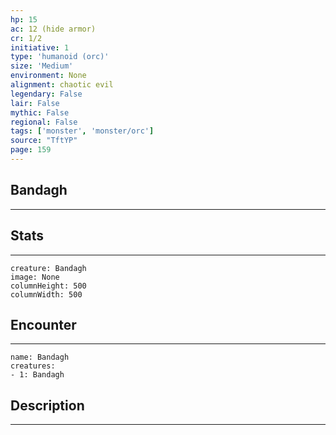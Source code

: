 ```yaml
---
hp: 15
ac: 12 (hide armor)
cr: 1/2
initiative: 1
type: 'humanoid (orc)'    
size: 'Medium'
environment: None
alignment: chaotic evil
legendary: False
lair: False
mythic: False
regional: False
tags: ['monster', 'monster/orc']
source: "TftYP"
page: 159
---
```


## Bandagh
---



## Stats
---

```statblock
creature: Bandagh
image: None
columnHeight: 500
columnWidth: 500
```

## Encounter
---

```encounter-table
name: Bandagh
creatures:
- 1: Bandagh
```

## Description
---




